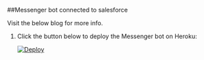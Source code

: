 ##Messenger bot connected to salesforce


Visit the below blog for more info.


1. Click the button below to deploy the Messenger bot on Heroku:

    [![Deploy](https://www.herokucdn.com/deploy/button.png)](https://heroku.com/deploy)

